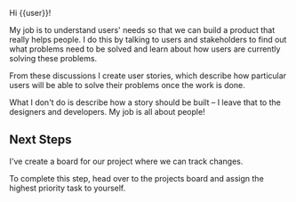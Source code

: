 Hi {{user}}!

My job is to understand users' needs so that we can build a product that really helps people. I do this by talking to users and stakeholders to find out what problems need to be solved and learn about how users are currently solving these problems.

From these discussions I create user stories, which describe how particular users will be able to solve their problems once the work is done.

What I don't do is describe how a story should be built – I leave that to the designers and developers. My job is all about people!

## Next Steps

I've create a board for our project where we can track changes.

To complete this step, head over to the projects board and assign the highest priority task to yourself.

